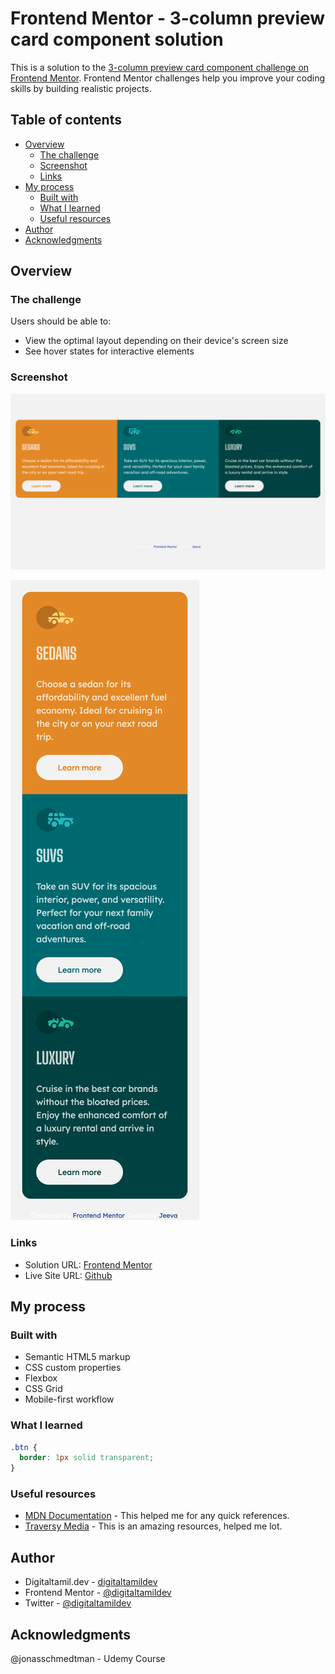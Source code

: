 # Frontend Mentor - 3-column preview card component solution

This is a solution to the [3-column preview card component challenge on Frontend Mentor](https://www.frontendmentor.io/challenges/3column-preview-card-component-pH92eAR2-). Frontend Mentor challenges help you improve your coding skills by building realistic projects. 

## Table of contents

- [Overview](#overview)
  - [The challenge](#the-challenge)
  - [Screenshot](#screenshot)
  - [Links](#links)
- [My process](#my-process)
  - [Built with](#built-with)
  - [What I learned](#what-i-learned)
  - [Useful resources](#useful-resources)
- [Author](#author)
- [Acknowledgments](#acknowledgments)

## Overview

### The challenge

Users should be able to:

- View the optimal layout depending on their device's screen size
- See hover states for interactive elements

### Screenshot

![Desktop](./assets/design/desktop.png)

![Mobile](./assets/design/mobile.png)

### Links

- Solution URL: [Frontend Mentor](https://www.frontendmentor.io/profile/digitaltamildev)
- Live Site URL: [Github](https://digitaltamildev.github.io/three-column-preview-card-component/)


## My process

### Built with

- Semantic HTML5 markup
- CSS custom properties
- Flexbox
- CSS Grid
- Mobile-first workflow

### What I learned


```css
.btn {
  border: 1px solid transparent;
}
```


### Useful resources

- [MDN Documentation](https://developer.mozilla.com) - This helped me for any quick references.
- [Traversy Media](https://www.traversymedia.com) - This is an amazing resources, helped me lot.

## Author

- Digitaltamil.dev - [digitaltamildev](https://digitaltamil.dev)
- Frontend Mentor - [@digitaltamildev](https://www.frontendmentor.io/profile/digitaltamildev)
- Twitter - [@digitaltamildev](https://www.twitter.com/digitaltamildev)

## Acknowledgments

@jonasschmedtman - Udemy Course

